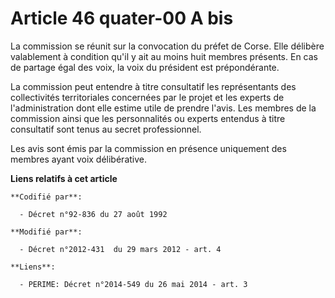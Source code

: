 # Article 46 quater-00 A bis

La commission se réunit sur la convocation du préfet de Corse. Elle délibère valablement à condition qu'il y ait au moins
huit membres présents. En cas de partage égal des voix, la voix du président est prépondérante.

La commission peut entendre à titre consultatif les représentants des collectivités territoriales concernées par le projet et
les experts de l'administration dont elle estime utile de prendre l'avis. Les membres de la commission ainsi que les
personnalités ou experts entendus à titre consultatif sont tenus au secret professionnel.

Les avis sont émis par la commission en présence uniquement des membres ayant voix délibérative.

**Liens relatifs à cet article**

	**Codifié par**:

	  - Décret n°92-836 du 27 août 1992

	**Modifié par**:

	  - Décret n°2012-431  du 29 mars 2012 - art. 4

	**Liens**:

	  - PERIME: Décret n°2014-549 du 26 mai 2014 - art. 3
